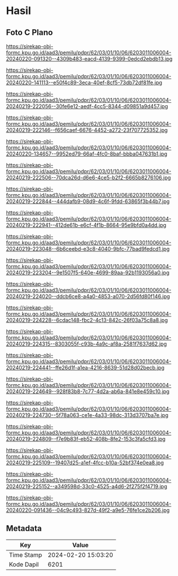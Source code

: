 # Hasil

## Foto C Plano

https://sirekap-obj-formc.kpu.go.id/aad3/pemilu/pdpr/62/03/01/10/06/6203011006004-20240220-091320--4309b483-eacd-4139-9399-0edcd2ebdb13.jpg

https://sirekap-obj-formc.kpu.go.id/aad3/pemilu/pdpr/62/03/01/10/06/6203011006004-20240220-141113--e50f4c89-3eca-40ef-8cf5-73db72df81fe.jpg

https://sirekap-obj-formc.kpu.go.id/aad3/pemilu/pdpr/62/03/01/10/06/6203011006004-20240219-222056--30fe6e12-aedf-4cc5-8344-d09851a9d457.jpg

https://sirekap-obj-formc.kpu.go.id/aad3/pemilu/pdpr/62/03/01/10/06/6203011006004-20240219-222146--f656caef-6676-4452-a272-23f707725352.jpg

https://sirekap-obj-formc.kpu.go.id/aad3/pemilu/pdpr/62/03/01/10/06/6203011006004-20240220-134657--9952ed79-66af-4fc0-8baf-bbba047631b1.jpg

https://sirekap-obj-formc.kpu.go.id/aad3/pemilu/pdpr/62/03/01/10/06/6203011006004-20240219-222506--70dca26d-d6e6-4ce5-b2f2-6665b8276106.jpg

https://sirekap-obj-formc.kpu.go.id/aad3/pemilu/pdpr/62/03/01/10/06/6203011006004-20240219-222844--444dafb9-08d9-4c6f-9fdd-63865f3b44b7.jpg

https://sirekap-obj-formc.kpu.go.id/aad3/pemilu/pdpr/62/03/01/10/06/6203011006004-20240219-222941--412de61b-e6cf-4f1b-8664-95e9bfd0a4dd.jpg

https://sirekap-obj-formc.kpu.go.id/aad3/pemilu/pdpr/62/03/01/10/06/6203011006004-20240219-223048--6b6ceebd-e3c8-4040-9bfc-77bad9fedcd1.jpg

https://sirekap-obj-formc.kpu.go.id/aad3/pemilu/pdpr/62/03/01/10/06/6203011006004-20240219-223204--9e1507f5-640e-4699-89aa-92b1193056a0.jpg

https://sirekap-obj-formc.kpu.go.id/aad3/pemilu/pdpr/62/03/01/10/06/6203011006004-20240219-224020--ddcb6ce8-a4a0-4853-a070-2d56fd80f146.jpg

https://sirekap-obj-formc.kpu.go.id/aad3/pemilu/pdpr/62/03/01/10/06/6203011006004-20240219-224228--6cdac148-fbc2-4c13-842c-26f03a75c8a8.jpg

https://sirekap-obj-formc.kpu.go.id/aad3/pemilu/pdpr/62/03/01/10/06/6203011006004-20240219-224315--8303055f-c93b-4a9c-af8a-2581f7637d62.jpg

https://sirekap-obj-formc.kpu.go.id/aad3/pemilu/pdpr/62/03/01/10/06/6203011006004-20240219-224441--ffe26d1f-a1ea-4216-8639-51d28d02becb.jpg

https://sirekap-obj-formc.kpu.go.id/aad3/pemilu/pdpr/62/03/01/10/06/6203011006004-20240219-224649--928f83b8-7c77-4d2a-ab6a-841e8e459c10.jpg

https://sirekap-obj-formc.kpu.go.id/aad3/pemilu/pdpr/62/03/01/10/06/6203011006004-20240219-224730--5f78a063-ce1e-4a33-98dc-313d3707ba7e.jpg

https://sirekap-obj-formc.kpu.go.id/aad3/pemilu/pdpr/62/03/01/10/06/6203011006004-20240219-224809--f7e9b83f-eb52-408b-8fe2-153c3fa5cfd3.jpg

https://sirekap-obj-formc.kpu.go.id/aad3/pemilu/pdpr/62/03/01/10/06/6203011006004-20240219-225109--19407d25-a1ef-4fcc-b10a-52bf374e0ea8.jpg

https://sirekap-obj-formc.kpu.go.id/aad3/pemilu/pdpr/62/03/01/10/06/6203011006004-20240219-225152--a349598d-33c0-4525-a4d6-2f275f2f4719.jpg

https://sirekap-obj-formc.kpu.go.id/aad3/pemilu/pdpr/62/03/01/10/06/6203011006004-20240220-091436--04c9c493-827d-49f2-a9e5-76fe1ce2b206.jpg


## Metadata

| Key        | Value               |
| ---------- | ------------------- |
| Time Stamp | 2024-02-20 15:03:20 |
| Kode Dapil | 6201                |



